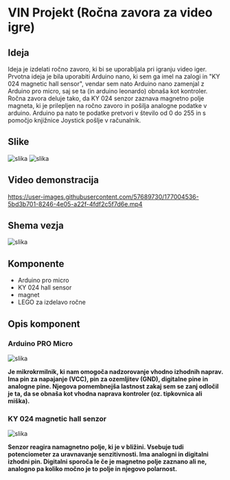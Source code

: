 # VIN Projekt (Ročna zavora za video igre)
 
## Ideja

Ideja je izdelati ročno zavoro, ki bi se uporabljala pri igranju video iger. Prvotna ideja je bila uporabiti Arduino nano, ki sem ga imel na zalogi in "KY 024 magnetic hall sensor", vendar sem nato Arduino nano zamenjal z Arduino pro micro, saj se ta (in arduino leonardo) obnaša kot kontroler. Ročna zavora deluje tako, da KY 024 senzor zaznava magnetno polje magneta, ki je prilepljen na ročno zavoro in pošilja analogne podatke v arduino. Arduino pa nato te podatke pretvori v število od 0 do 255 in s pomočjo knjižnice Joystick pošlje v računalnik.

## Slike

![slika](https://user-images.githubusercontent.com/57689730/177004583-6dbb1cf1-87c6-465c-a4f9-cc3cd545ec72.png)
![slika](https://user-images.githubusercontent.com/57689730/177004597-8ea6dad7-d5a2-4698-a3fb-26a0623654e3.png)

## Video demonstracija

https://user-images.githubusercontent.com/57689730/177004536-5bd3b701-8246-4e05-a22f-4fdf2c5f7d6e.mp4


## Shema vezja

![slika](https://user-images.githubusercontent.com/57689730/177003943-c5508ec3-91bd-417a-a187-72d6d8fcd08d.png)

## Komponente

- Arduino pro micro
- KY 024 hall sensor
- magnet
- LEGO za izdelavo ročne

## Opis komponent

### Arduino PRO Micro

![slika](https://user-images.githubusercontent.com/57689730/177004008-267f0de5-e137-4c73-adfa-b723676df422.png)

**Je mikrokrmilnik, ki nam omogoča nadzorovanje vhodno izhodnih naprav. Ima pin za napajanje (VCC), pin za ozemljitev (GND), digitalne pine in analogne pine. Njegova pomembnejša lastnost zakaj sem se zanj odločil je ta, da se obnaša kot vhodna naprava kontroler (oz. tipkovnica ali miška).**

### KY 024 magnetic hall senzor

![slika](https://user-images.githubusercontent.com/57689730/177004134-f98efff2-c650-4b80-b732-0b6d090e7054.png)

**Senzor reagira namagnetno polje, ki je v bližini. Vsebuje tudi potenciometer za uravnavanje senzitivnosti. Ima analogni in digitalni izhodni pin. Digitalni sporoča le če je magnetno polje zaznano ali ne, analogno pa koliko močno je to polje in njegovo polarnost.**
